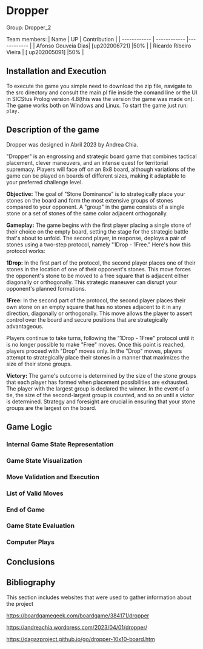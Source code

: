 # Dropper

Group: Dropper_2

Team members:
| Name                         | UP            | Contribution |
| ------------                 | ------------  |------------  |
| Afonso Gouveia Dias| [up202006721] |50%           |
| Ricardo Ribeiro Vieira     | [ up202005091] |50%           |

## Installation and Execution

To execute the game you simple need to download the zip file, navigate to the src directory and consult the main.pl file inside the comand line or the UI in SICStus Prolog version 4.8(this was the version the game was made on). 
The game works both on Windows and Linux. To start the game just run:
``` play. ```

## Description of the game

Dropper was designed in Abril 2023 by Andrea Chia.

"Dropper" is an engrossing and strategic board game that combines tactical placement, clever maneuvers, and an intense quest for territorial supremacy. Players will face off on an 8x8 board, although variations of the game can be played on boards of different sizes, making it adaptable to your preferred challenge level.

**Objective:**
The goal of "Stone Dominance" is to strategically place your stones on the board and form the most extensive groups of stones compared to your opponent. A "group" in the game consists of a single stone or a set of stones of the same color adjacent orthogonally.

**Gameplay:**
The game begins with the first player placing a single stone of their choice on the empty board, setting the stage for the strategic battle that's about to unfold. The second player, in response, deploys a pair of stones using a two-step protocol, namely "1Drop - 1Free." Here's how this protocol works:

**1Drop:**
In the first part of the protocol, the second player places one of their stones in the location of one of their opponent's stones. This move forces the opponent's stone to be moved to a free square that is adjacent either diagonally or orthogonally. This strategic maneuver can disrupt your opponent's planned formations.

**1Free:**
In the second part of the protocol, the second player places their own stone on an empty square that has no stones adjacent to it in any direction, diagonally or orthogonally. This move allows the player to assert control over the board and secure positions that are strategically advantageous.

Players continue to take turns, following the "1Drop - 1Free" protocol until it is no longer possible to make "Free" moves. Once this point is reached, players proceed with "Drop" moves only. In the "Drop" moves, players attempt to strategically place their stones in a manner that maximizes the size of their stone groups.

**Victory:**
The game's outcome is determined by the size of the stone groups that each player has formed when placement possibilities are exhausted. The player with the largest group is declared the winner. In the event of a tie, the size of the second-largest group is counted, and so on until a victor is determined. Strategy and foresight are crucial in ensuring that your stone groups are the largest on the board.

## Game Logic 

### Internal Game State Representation

### Game State Visualization

### Move Validation and Execution

### List of Valid Moves

### End of Game

### Game State Evaluation

### Computer Plays

## Conclusions


## Bibliography

This section includes websites that were used to gather information about the project

https://boardgamegeek.com/boardgame/384171/dropper

https://andreachia.wordpress.com/2023/04/01/dropper/

https://dagazproject.github.io/go/dropper-10x10-board.htm
